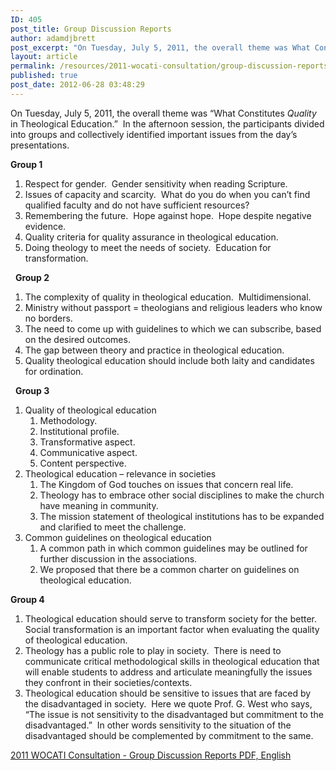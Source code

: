 ```yaml
---
ID: 405
post_title: Group Discussion Reports
author: adamdjbrett
post_excerpt: "On Tuesday, July 5, 2011, the overall theme was What Constitutes _Quality_ in Theological Education.  In the afternoon session, the participants divided into groups and collectively identified important issues from the day’s presentations."
layout: article
permalink: /resources/2011-wocati-consultation/group-discussion-reports/
published: true
post_date: 2012-06-28 03:48:29
---
```

On Tuesday, July 5, 2011, the overall theme was “What Constitutes _Quality_ in Theological Education.”  In the afternoon session, the participants divided into groups and collectively identified important issues from the day’s presentations.

**Group 1**

1.  Respect for gender.  Gender sensitivity when reading Scripture.
2.  Issues of capacity and scarcity.  What do you do when you can’t find qualified faculty and do not have sufficient resources?
3.  Remembering the future.  Hope against hope.  Hope despite negative evidence.
4.  Quality criteria for quality assurance in theological education.
5.  Doing theology to meet the needs of society.  Education for transformation.

  **Group 2**

1.  The complexity of quality in theological education.  Multidimensional.
2.  Ministry without passport = theologians and religious leaders who know no borders.
3.  The need to come up with guidelines to which we can subscribe, based on the desired outcomes.
4.  The gap between theory and practice in theological education.
5.  Quality theological education should include both laity and candidates for ordination.

  **Group 3**

1.  Quality of theological education
    1.  Methodology.
    2.  Institutional profile.
    3.  Transformative aspect.
    4.  Communicative aspect.
    5.  Content perspective.
2.  Theological education – relevance in societies
    1.  The Kingdom of God touches on issues that concern real life.
    2.  Theology has to embrace other social disciplines to make the church have meaning in community.
    3.  The mission statement of theological institutions has to be expanded and clarified to meet the challenge.
3.  Common guidelines on theological education
    1.  A common path in which common guidelines may be outlined for further discussion in the associations.
    2.  We proposed that there be a common charter on guidelines on theological education.

**Group 4**

1.  Theological education should serve to transform society for the better.  Social transformation is an important factor when evaluating the quality of theological education.
2.  Theology has a public role to play in society.  There is need to communicate critical methodological skills in theological education that will enable students to address and articulate meaningfully the issues they confront in their societies/contexts.
3.  Theological education should be sensitive to issues that are faced by the disadvantaged in society.  Here we quote Prof. G. West who says, “The issue is not sensitivity to the disadvantaged but commitment to the disadvantaged.”  In other words sensitivity to the situation of the disadvantaged should be complemented by commitment to the same.

[2011 WOCATI Consultation - Group Discussion Reports PDF, English](http://wocati.org/wp-content/uploads/2012/06/Group-Discussion-Reports.pdf)
